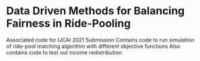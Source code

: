 # Data Driven Methods for Balancing Fairness in Ride-Pooling
Associated code for IJCAI 2021 Submission Contains code to run simulation of ride-pool matching algorithm with different objective functions Also contains code to test out income redistribution
